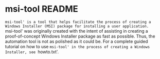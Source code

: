 msi-tool README
===============

`msi-tool' is a tool that helps facilitate the process of creating a
Windows Installer (MSI) package for installing a user application.
`msi-tool' was originally created with the intent of assisting in
creating a proof-of-concept Windows Installer package as fast as
possible.  Thus, the automation tool is not as polished as it could
be.  For a complete guided tutorial on how to use `msi-tool' in the
process of creating a Windows Installer, see `howto.txt'.
